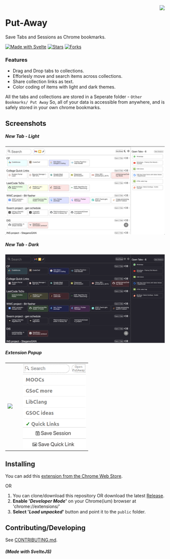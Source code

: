 <img src="./public/images/logo128.png" align="right">

# Put-Away

Save Tabs and Sessions as Chrome bookmarks.

[![Made with Svelte](https://img.shields.io/static/v1?label=Made%20with&message=SvelteJS&color=red&logo=svelte)](https://svelte.dev/)
[![Stars](https://img.shields.io/github/stars/mannprerak2/putaway?logo=github&style=flat&color=green)](https://github.com/mannprerak2/nearby_connections)
[![Forks](https://img.shields.io/github/forks/mannprerak2/putaway?logo=github&style=flat&color=purple)](https://github.com/mannprerak2/nearby_connections)

### Features
- Drag and Drop tabs to collections.
- Efforlesly move and search items across collections.
- Share collection links as text.
- Color coding of items with light and dark themes.

All the tabs and collections are stored in a Seperate folder - `Other Bookmarks/ Put Away`
So, all of your data is accessible from anywhere,
and is safely stored in your own chrome bookmarks.

## Screenshots
##### New Tab - Light
<img src="./screenshots/new-tab.png" alt="Light Theme">

##### New Tab - Dark
<img src="./screenshots/new-tab-dark.png" alt="Dark Theme">

##### Extension Popup
<table>
    <td><img src="./screenshots/popup-empty.png" width="200px"></td>
    <td>&nbsp</td>
    <td><img src="./screenshots/popup.png" width="200px"></td>
</table>

## Installing
You can add this [extension from the Chrome Web Store](https://chrome.google.com/webstore/detail/putaway-tab-management/fkfhaaminmefilpjiapgokmlbjfokafa/).

OR

1. You can clone/download this repository OR download the latest [Release](https://github.com/mannprerak2/putaway/releases).
2. **Enable '_Developer Mode_'** on your Chrome(ium) browser at 'chrome://extensions/'
3. **Select '_Load unpacked_'** button and point it to the `public` folder.

## Contributing/Developing

See [CONTRIBUTING.md](./CONTRIBUTING.md).

##### (Made with SvelteJS)